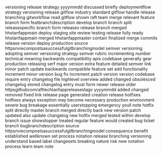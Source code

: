 versioning release strategy yyyymmdd discussed briefly deploymentflow strategy versioning release gitflow industry standard gitflow handle release branching gitworkflow read gitflow shown raft team merge relevant feature branch form featbranchdescription develop branch branch split releasespecific branch form releasev release branch merged hhstanfappmain deploy staging site review testing release fully ready hhstanfappmain merged hhstanfappmaster contain finalized merge commits release version deploy production source httpsnviecompostsasuccessfulgitbranchingmodel semver versioning adopting semver versioning strategy semver rubric incrementing number technical meaning backwards compatibility apis codebase generally gear production releasing serf major version extra feature detailed semver link minor patch update backwards compatible feature set add functionality increment minor version bug fix increment patch version version codebase require entry changelog file highlevel overview added changed obsolesced changelog stored changelog entry must form newer release older httpsgithubcomrafttechtanfappreleasestagv yyyymmdd added changed removed fixed link release page generated creation release hotfixes hotfixes always exception may become necessary production environment severe bug breakage essentially userstopping emergency youll note hotfix split directly master branch merged directly back new version patch updated also update changelog new hotfix merged tested within develop branch issue showstopper treated regular feature would created bug ticket branch bugbranchdescription source httpsnviecompostsasuccessfulgitbranchingmodel consequence benefit established wellknown set process notation release branching versioning understand based label changesets breaking nature risk new notation process learn team note